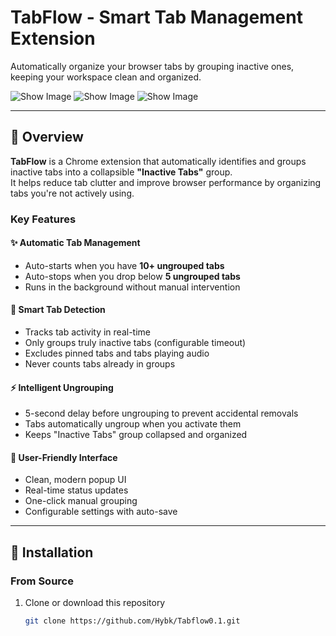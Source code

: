 # TabFlow - Smart Tab Management Extension

Automatically organize your browser tabs by grouping inactive ones, keeping your workspace clean and organized.

![Show Image](#)
![Show Image](#)
![Show Image](#)

---

## 🎯 Overview

**TabFlow** is a Chrome extension that automatically identifies and groups inactive tabs into a collapsible **"Inactive Tabs"** group.  
It helps reduce tab clutter and improve browser performance by organizing tabs you're not actively using.

### Key Features

#### ✨ Automatic Tab Management

- Auto-starts when you have **10+ ungrouped tabs**
- Auto-stops when you drop below **5 ungrouped tabs**
- Runs in the background without manual intervention

#### 🎯 Smart Tab Detection

- Tracks tab activity in real-time
- Only groups truly inactive tabs (configurable timeout)
- Excludes pinned tabs and tabs playing audio
- Never counts tabs already in groups

#### ⚡ Intelligent Ungrouping

- 5-second delay before ungrouping to prevent accidental removals
- Tabs automatically ungroup when you activate them
- Keeps "Inactive Tabs" group collapsed and organized

#### 🎨 User-Friendly Interface

- Clean, modern popup UI
- Real-time status updates
- One-click manual grouping
- Configurable settings with auto-save

---

## 🚀 Installation

### From Source

1. Clone or download this repository
   ```bash
   git clone https://github.com/Hybk/Tabflow0.1.git
   ```
